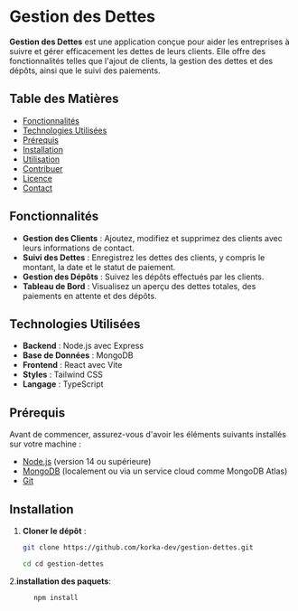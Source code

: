 # Gestion des Dettes

**Gestion des Dettes** est une application conçue pour aider les entreprises à suivre et gérer efficacement les dettes de leurs clients. Elle offre des fonctionnalités telles que l'ajout de clients, la gestion des dettes et des dépôts, ainsi que le suivi des paiements.

## Table des Matières

- [Fonctionnalités](#fonctionnalités)
- [Technologies Utilisées](#technologies-utilisées)
- [Prérequis](#prérequis)
- [Installation](#installation)
- [Utilisation](#utilisation)
- [Contribuer](#contribuer)
- [Licence](#licence)
- [Contact](#contact)

## Fonctionnalités

- **Gestion des Clients** : Ajoutez, modifiez et supprimez des clients avec leurs informations de contact.
- **Suivi des Dettes** : Enregistrez les dettes des clients, y compris le montant, la date et le statut de paiement.
- **Gestion des Dépôts** : Suivez les dépôts effectués par les clients.
- **Tableau de Bord** : Visualisez un aperçu des dettes totales, des paiements en attente et des dépôts.

## Technologies Utilisées

- **Backend** : Node.js avec Express
- **Base de Données** : MongoDB
- **Frontend** : React avec Vite
- **Styles** : Tailwind CSS
- **Langage** : TypeScript

## Prérequis

Avant de commencer, assurez-vous d'avoir les éléments suivants installés sur votre machine :

- [Node.js](https://nodejs.org/) (version 14 ou supérieure)
- [MongoDB](https://www.mongodb.com/) (localement ou via un service cloud comme MongoDB Atlas)
- [Git](https://git-scm.com/)

## Installation

1. **Cloner le dépôt** :

   ```bash
   git clone https://github.com/korka-dev/gestion-dettes.git

   cd cd gestion-dettes
   
2.**installation des paquets**:

   ```bash
         npm install







